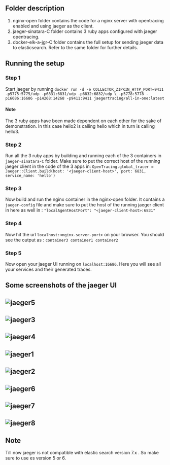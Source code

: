 ## Folder description
1) nginx-open folder contains the code for a nginx server with opentracing enabled and using jaeger as the client.
2) jaeger-sinatara-C folder contains 3 ruby apps configured with jaeger opentracing.
3) docker-elk-a-jgr-C folder contains the full setup for sending jaeger data to elasticsearch. Refer to the same folder for further details.

## Running the setup

### Step 1
Start jaeger by running ```docker run -d -e COLLECTOR_ZIPKIN_HTTP_PORT=9411 -p5775:5775/udp -p6831:6831/udp -p6832:6832/udp \
  -p5778:5778 -p16686:16686 -p14268:14268 -p9411:9411 jaegertracing/all-in-one:latest```
  
#### Note 
The 3 ruby apps have been made dependent on each other for the sake of demonstration. In this case hello2 is calling hello which in turn is calling hello3.

### Step 2
Run all the 3 ruby apps by building and running each of the 3 containers in `jaeger-sinatara-C` folder. Make sure to put the correct host of the running jaeger client in the code of the 3 apps in:
```OpenTracing.global_tracer = Jaeger::Client.build(host: '<jaeger-client-host>', port: 6831, service_name: 'hello')```

### Step 3
Now build and run the nginx container in the nginx-open folder. It contains a `jaeger-config` file and make sure to put the host of the running jaeger client in here as well in :
```"localAgentHostPort": "<jaeger-client-host>:6831"```

### Step 4
Now hit the url `localhost:<nginx-server-port>` on your browser. You should see the output as :
```container3 container1 container2```

### Step 5 
Now open your jaeger UI running on `localhost:16686`. Here you will see all your services and their generated traces.

## Some screenshots of the jaeger UI

![jaeger5](images/5.png)
---
![jaeger3](images/3.png)
---
![jaeger4](images/4.png)
---
![jaeger1](images/1.png)
---
![jaeger2](images/2.png)
---
![jaeger6](images/6.png)
---
![jaeger7](images/7.png)
---
![jaeger8](images/8.png)
---




## Note
Till now jaeger is not compatible with elastic search version 7.x . So make sure to use es version 5 or 6.
